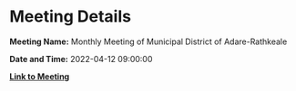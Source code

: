 # Meeting Details

**Meeting Name:** Monthly Meeting of Municipal District of Adare-Rathkeale

**Date and Time:** 2022-04-12 09:00:00

**[Link to Meeting](https://www.limerick.ie/council/whats-on/monthly-meeting-municipal-district-adare-rathkeale-79)**
